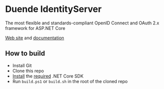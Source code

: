 # Duende IdentityServer
The most flexible and standards-compliant OpenID Connect and OAuth 2.x framework for ASP.NET Core

[Web site](https://duendesoftware.com/products/identityserver) and [documentation](https://docs.duendesoftware.com)

## How to build

* Install Git
* Clone this repo
* [Install](https://www.microsoft.com/net/download/core#/current) the [required](https://github.com/DuendeSoftware/IdentityServer/blob/main/global.json) .NET Core SDK
* Run `build.ps1` or `build.sh` in the root of the cloned repo

